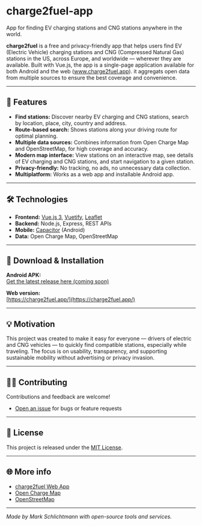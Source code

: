 # charge2fuel-app
App for finding EV charging stations and CNG stations anywhere in the world.

**charge2fuel** is a free and privacy-friendly app that helps users find EV (Electric Vehicle) charging stations and CNG (Compressed Natural Gas) stations in the US, across Europe, and worldwide — wherever they are available.
Built with Vue.js, the app is a single-page application available for both Android and the web (www.charge2fuel.app). it aggregats open data from multiple sources to ensure the best coverage and convenience.

---

## 🚗 Features

- **Find stations:** Discover nearby EV charging and CNG stations, search by location, place, city, country and address.
- **Route-based search:** Shows stations along your driving route for optimal planning.
- **Multiple data sources:** Combines information from Open Charge Map and OpenStreetMap, for high coverage and accuracy.
- **Modern map interface:** View stations on an interactive map, see details of EV charging and CNG stations, and start navigation to a given station.
- **Privacy-friendly:** No tracking, no ads, no unnecessary data collection.
- **Multiplatform:** Works as a web app and installable Android app.

---

## 🛠️ Technologies

- **Frontend:** [Vue.js 3](https://vuejs.org/), [Vuetify](https://vuetifyjs.com/), [Leaflet](https://leafletjs.com/)
- **Backend:** Node.js, Express, REST APIs
- **Mobile:** [Capacitor](https://capacitorjs.com/) (Android)
- **Data:** Open Charge Map, OpenStreetMap

---

## 📲 Download & Installation

**Android APK:**  
[Get the latest release here (coming soon)](https://play.google.com/store/apps/details?id=com.charge2fuel.app)

**Web version:**  
[https://charge2fuel.app/](https://charge2fuel.app/)

---

## 💡 Motivation

This project was created to make it easy for everyone — drivers of electric and CNG vehicles — to quickly find compatible stations, especially while traveling. The focus is on usability, transparency, and supporting sustainable mobility without advertising or privacy invasion.

---

## 👨‍💻 Contributing

Contributions and feedback are welcome!
- [Open an issue](https://github.com/MarkyGitHub/charge2fuel-app/issues) for bugs or feature requests
---

## 📝 License

This project is released under the [MIT License](LICENSE).

---

## 🌐 More info

- [charge2fuel Web App](https://charge2fuel.app/)
- [Open Charge Map](https://openchargemap.org/site)
- [OpenStreetMap](https://www.openstreetmap.org/)

---

*Made by Mark Schlichtmann with open-source tools and services.*
